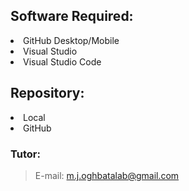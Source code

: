 ## Software Required:
<li> GitHub Desktop/Mobile
<li> Visual Studio
<li> Visual Studio Code

## Repository:
<li> Local
<li> GitHub

<br>

### Tutor:
> E-mail: m.j.oghbatalab@gmail.com
